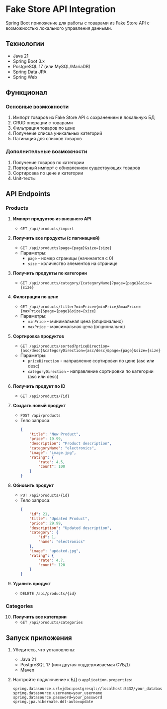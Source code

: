 # Fake Store API Integration

Spring Boot приложение для работы с товарами из Fake Store API с возможностью локального управления данными.

## Технологии

- Java 21
- Spring Boot 3.x
- PostgreSQL 17 (или MySQL/MariaDB)
- Spring Data JPA
- Spring Web

## Функционал

### Основные возможности

1. Импорт товаров из Fake Store API с сохранением в локальную БД
2. CRUD операции с товарами
3. Фильтрация товаров по цене
4. Получение списка уникальных категорий
5. Пагинация для списков товаров

### Дополнительные возможности

1. Получение товаров по категории
2. Повторный импорт с обновлением существующих товаров
3. Сортировка по цене и категории
4. Unit-тесты

## API Endpoints

### Products

1. **Импорт продуктов из внешнего API**
   - `GET /api/products/import`

2. **Получить все продукты (с пагинацией)**
   - `GET /api/products?page={page}&size={size}`
   - Параметры:
     - `page` - номер страницы (начинается с 0)
     - `size` - количество элементов на странице

3. **Получить продукты по категории**
   - `GET /api/products/category/{categoryName}?page={page}&size={size}`

4. **Фильтрация по цене**
   - `GET /api/products/filter?minPrice={minPrice}&maxPrice={maxPrice}&page={page}&size={size}`
   - Параметры:
     - `minPrice` - минимальная цена (опционально)
     - `maxPrice` - максимальная цена (опционально)

5. **Сортировка продуктов**
   - `GET /api/products/sorted?priceDirection={asc/desc}&categoryDirection={asc/desc}&page={page}&size={size}`
   - Параметры:
     - `priceDirection` - направление сортировки по цене (asc или desc)
     - `categoryDirection` - направление сортировки по категории (asc или desc)

6. **Получить продукт по ID**
   - `GET /api/products/{id}`

7. **Создать новый продукт**
   - `POST /api/products`
   - Тело запроса:
     ```json
     {
         "title": "New Product",
         "price": 19.99,
         "description": "Product description",
         "categoryName": "electronics",
         "image": "image.jpg",
         "rating": {
             "rate": 4.5,
             "count": 100
         }
     }
     ```

8. **Обновить продукт**
   - `PUT /api/products/{id}`
   - Тело запроса:
     ```json
     {
         "id": 21,
         "title": "Updated Product",
         "price": 29.99,
         "description": "Updated description",
         "category": {
             "id": 1,
             "name": "electronics"
         },
         "image": "updated.jpg",
         "rating": {
             "rate": 4.7,
             "count": 120
         }
     }
     ```

9. **Удалить продукт**
   - `DELETE /api/products/{id}`

### Categories

10. **Получить все категории**
    - `GET /api/products/categories`

## Запуск приложения

1. Убедитесь, что установлены:
   - Java 21
   - PostgreSQL 17 (или другая поддерживаемая СУБД)
   - Maven

2. Настройте подключение к БД в `application.properties`:
   ```properties
   spring.datasource.url=jdbc:postgresql://localhost:5432/your_database
   spring.datasource.username=your_username
   spring.datasource.password=your_password
   spring.jpa.hibernate.ddl-auto=update
